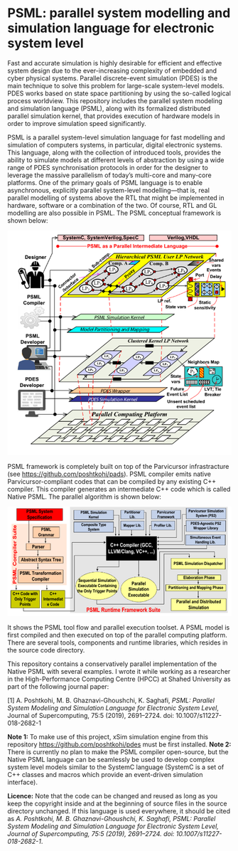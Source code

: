 # PSML: parallel system modelling and simulation language for electronic system level


Fast and accurate simulation is highly desirable for efficient and effective system design due to the ever-increasing complexity of embedded and cyber physical systems. Parallel discrete-event simulation (PDES) is the main technique to solve this problem for large-scale system-level models. PDES works based on state space partitioning by using the so-called logical process worldview. This repository includes the parallel system modeling and simulation language (PSML), along with its formalized distributed parallel simulation kernel, that provides execution of hardware models in order to improve simulation speed significantly.

PSML is a parallel system-level simulation language for fast modelling and simulation of computers systems, in particular, digital electronic systems. This language, along with the collection of introduced tools, provides the ability to simulate models at different levels of abstraction by using a wide range of PDES synchronisation protocols in order for the designer to leverage the massive parallelism of today’s multi-core and many-core platforms. One of the primary goals of PSML language is to enable asynchronous, explicitly parallel system-level modelling—that is, real parallel modelling of systems above the RTL that might be implemented in hardware, software or a combination of the two. Of course, RTL and GL modelling are also possible in PSML. The PSML conceptual framework is shown below:

![PSML conceptual framework](/assets/images/psml.png)

PSML framework is completely built on top of the Parvicursor infrastracture (see https://github.com/poshtkohi/pads). PSML compiler emits native Parvicursor-compliant codes that can be compiled by any existing C++ compiler. This compiler generates an intermediate C++ code which is called Native PSML. The parallel algorithm is shown below:

![The PSML tool flow: PSML compiler suite and parallel execution framework](/assets/images/psml-compiler.png)

It shows the PSML tool flow and parallel execution toolset. A PSML model is first compiled and then executed on top of the parallel computing platform. There are several tools, components and runtime libraries, which resides in the source code directory.

This repository contains a conservatively parallel implementation of the Native PSML with several examples. I wrote it while working as a researcher in the High-Performance Computing Centre (HPCC) at Shahed University as part of the following journal paper:

[1] A. Poshtkohi, M. B. Ghaznavi-Ghoushchi, K. Saghafi, _PSML: Parallel System Modeling and Simulation Language for Electronic System Level_, Journal of Supercomputing, 75:5 (2019), 2691–2724. doi: 10.1007/s11227-018-2682-1

**Note 1:** To make use of this project, xSim simulation engine from this repository https://github.com/poshtkohi/pdes must be first installed.
**Note 2:** There is currently no plan to make the PSML compiler open-source, but the Native PSML language can be seamlessly be used to develop complex system level models similar to the SystemC language (SystemC is a set of C++ classes and macros which provide an event-driven simulation interface).

**Licence:** Note that the code can be changed and reused as long as you keep the copyright inside and at the beginning of source files in the source directory unchanged. If this language  is used everywhere, it should be cited as _A. Poshtkohi, M. B. Ghaznavi-Ghoushchi, K. Saghafi, PSML: Parallel System Modeling and Simulation Language for Electronic System Level, Journal of Supercomputing, 75:5 (2019), 2691–2724. doi: 10.1007/s11227-018-2682-1_.
